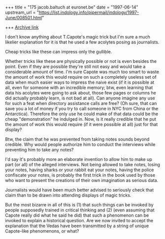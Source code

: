 +++
title = "175 jacob.baltuch at euronet.be"
date = "1997-06-14"
upstream_url = "https://list.indology.info/pipermail/indology/1997-June/008501.html"

+++
[Archive link](https://list.indology.info/pipermail/indology/1997-June/008501.html)

I don't know anything about T.Capote's magic trick
but I'm sure a much likelier explanation for it is
that he used a few acolytes posing as journalists.

Cheap tricks like these can impress only the gullible.

Whether tricks like these are physically possible or
not is even besides the point. Even if they are possible
they're still not easy and would take a considerable amount
of time. I'm sure Capote was much too smart to waste
the amount of work this would require on such a completely
useless set of data when much easier ways to impress
the naive exist (if it is possible at all, even for someone
with an incredible memory; btw, even learning that data his
acolytes were going to ask about, those few pages or columns
he did actually probably learn, is not bad at all). Can anyone
imagine any use for such a feat when directory assistance
calls are free? (Oh sure, that can save you a lot of money
if you try to call someone in NYC from China or the Antarctica).
Therefore the only use he could make of that data could
be the cheap "demonstration" he indulged in. Now, is it
really credible that he put the amount of work this would
require (if it were possible at all) just for that display?

Btw, the claim that he was prevented from taking notes
sounds beyond credible. Why would people authorize him
to conduct the interviews while preventing him to take
any notes?

I'd say it's probably more an elaborate invention to allow
him to make up part (or all) of the alleged interviews.
Not being allowed to take notes, losing your notes, having
sharks or your rabbit eat your notes, having the police confiscate
your notes, is probably the first trick in the book used
by those who want to present the creations of their own
imagination as serious data.

Journalists would have been much better advised to seriously
check that claim than to be drawn into attending displays
of magic tricks.

But the most bizarre in all of this is (1) that such things
can be invoked by people supposedly trained in critical
thinking and (2) (even assuming that Capote really did
what he said he did) that such a phenomenon can be invoked
to explain a historical question. Are we now invited to
accept the explanation that the Vedas have been transmitted
by a string of unique Capote-like phenomenons, or what?






